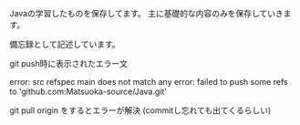 Javaの学習したものを保存してます。
主に基礎的な内容のみを保存していきます。






備忘録として記述しています。

git push時に表示されたエラー文

error: src refspec main does not match any error: failed to push some refs to 'github.com:Matsuoka-source/Java.git'


git pull origin をするとエラーが解決
(commitし忘れても出てくるらしい)